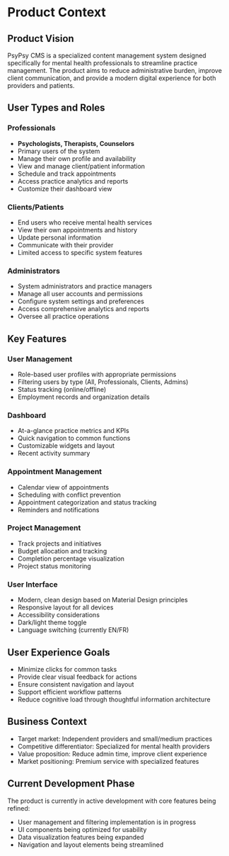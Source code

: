 # Product Context

## Product Vision
PsyPsy CMS is a specialized content management system designed specifically for mental health professionals to streamline practice management. The product aims to reduce administrative burden, improve client communication, and provide a modern digital experience for both providers and patients.

## User Types and Roles

### Professionals
- **Psychologists, Therapists, Counselors**
- Primary users of the system
- Manage their own profile and availability
- View and manage client/patient information
- Schedule and track appointments
- Access practice analytics and reports
- Customize their dashboard view

### Clients/Patients
- End users who receive mental health services
- View their own appointments and history
- Update personal information
- Communicate with their provider
- Limited access to specific system features

### Administrators
- System administrators and practice managers
- Manage all user accounts and permissions
- Configure system settings and preferences
- Access comprehensive analytics and reports
- Oversee all practice operations

## Key Features

### User Management
- Role-based user profiles with appropriate permissions
- Filtering users by type (All, Professionals, Clients, Admins)
- Status tracking (online/offline)
- Employment records and organization details

### Dashboard
- At-a-glance practice metrics and KPIs
- Quick navigation to common functions
- Customizable widgets and layout
- Recent activity summary

### Appointment Management
- Calendar view of appointments
- Scheduling with conflict prevention
- Appointment categorization and status tracking
- Reminders and notifications

### Project Management
- Track projects and initiatives
- Budget allocation and tracking
- Completion percentage visualization
- Project status monitoring

### User Interface
- Modern, clean design based on Material Design principles
- Responsive layout for all devices
- Accessibility considerations
- Dark/light theme toggle
- Language switching (currently EN/FR)

## User Experience Goals
- Minimize clicks for common tasks
- Provide clear visual feedback for actions
- Ensure consistent navigation and layout
- Support efficient workflow patterns
- Reduce cognitive load through thoughtful information architecture

## Business Context
- Target market: Independent providers and small/medium practices
- Competitive differentiator: Specialized for mental health providers
- Value proposition: Reduce admin time, improve client experience
- Market positioning: Premium service with specialized features

## Current Development Phase
The product is currently in active development with core features being refined:
- User management and filtering implementation is in progress
- UI components being optimized for usability
- Data visualization features being expanded
- Navigation and layout elements being streamlined 